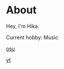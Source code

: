 # About
Hey, I'm Hika.

Current hobby: Music

<a href="https://osu.ppy.sh/users/36526121">osu</a>

<a href="https://youtube.com/@hikayoni">yt</a>
